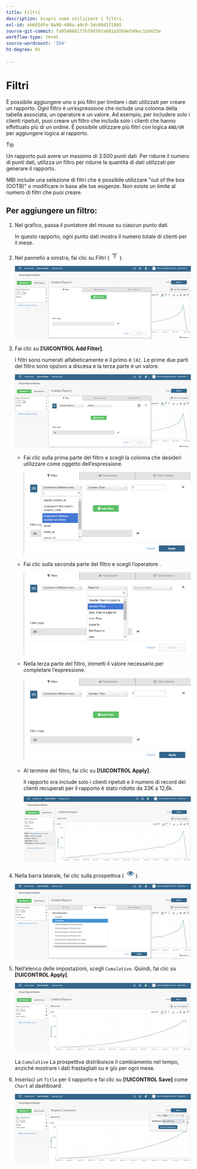```yaml
---
title: Filtri
description: Scopri come utilizzare i filtri.
exl-id: eb683dfe-9a90-400a-a0c0-3dc00d1f28b5
source-git-commit: fa954868177b79d703a601a55b9e549ec1bd425e
workflow-type: tm+mt
source-wordcount: '354'
ht-degree: 0%

---
```


# Filtri

È possibile aggiungere uno o più filtri per limitare i dati utilizzati per creare un rapporto. Ogni filtro è un’espressione che include una colonna della tabella associata, un operatore e un valore. Ad esempio, per includere solo i clienti ripetuti, puoi creare un filtro che includa solo i clienti che hanno effettuato più di un ordine. È possibile utilizzare più filtri con logica `AND/OR` per aggiungere logica al rapporto.

>[!TIP]
>
>Un rapporto può avere un massimo di 3.500 punti dati. Per ridurre il numero di punti dati, utilizza un filtro per ridurre la quantità di dati utilizzati per generare il rapporto.

MBI include una selezione di filtri che è possibile utilizzare &quot;out of the box (OOTB)&quot; o modificare in base alle tue esigenze. Non esiste un limite al numero di filtri che puoi creare.

## Per aggiungere un filtro:

1. Nel grafico, passa il puntatore del mouse su ciascun punto dati.

   In questo rapporto, ogni punto dati mostra il numero totale di clienti per il mese.

1. Nel pannello a sinistra, fai clic su Filtri (![](../../assets/magento-bi-btn-filter.png)).

   ![Aggiungi filtro](../../assets/magento-bi-report-builder-filter-add.png)

1. Fai clic su **[!UICONTROL Add Filter]**.

   I filtri sono numerati alfabeticamente e il primo è `[A]`. Le prime due parti del filtro sono opzioni a discesa e la terza parte è un valore.

   ![](../../assets/magento-bi-report-builder-filter-add-a.png)

   * Fai clic sulla prima parte del filtro e scegli la colonna che desideri utilizzare come oggetto dell’espressione.

      ![Scegli la prima parte del filtro](../../assets/magento-bi-report-builder-filter-part1.png)

   * Fai clic sulla seconda parte del filtro e scegli l’operatore .

      ![Scegli l’operatore](../../assets/magento-bi-report-builder-filter-part2.png)

   * Nella terza parte del filtro, immetti il valore necessario per completare l’espressione.

      ![Immetti il valore](../../assets/magento-bi-report-builder-filter-part3.png)

   * Al termine del filtro, fai clic su **[!UICONTROL Apply]**.

      Il rapporto ora include solo i clienti ripetuti e il numero di record dei clienti recuperati per il rapporto è stato ridotto da 33K a 12,6k.

      ![Rapporto filtrato](../../assets/magento-bi-report-builder-filter-report.png)<!--{: .zoom}-->

1. Nella barra laterale, fai clic sulla prospettiva ( ![](../../assets/magento-bi-btn-perspective.png)).

   ![Prospettiva](../../assets/magento-bi-report-builder-filter-perspective.png)<!--{: .zoom}-->

1. Nell’elenco delle impostazioni, scegli `Cumulative`. Quindi, fai clic su **[!UICONTROL Apply]**.

   ![Prospettiva cumulativa](../../assets/magento-bi-report-builder-filter-perspective-cumulative.png)

   La `Cumulative` La prospettiva distribuisce il cambiamento nel tempo, anziché mostrare i dati frastagliati su e giù per ogni mese.

1. Inserisci un `Title` per il rapporto e fai clic su **[!UICONTROL Save]** come `Chart` al dashboard.

   ![Salva nel dashboard](../../assets/magento-bi-report-builder-filter-perspective-cumulative-save.png)
